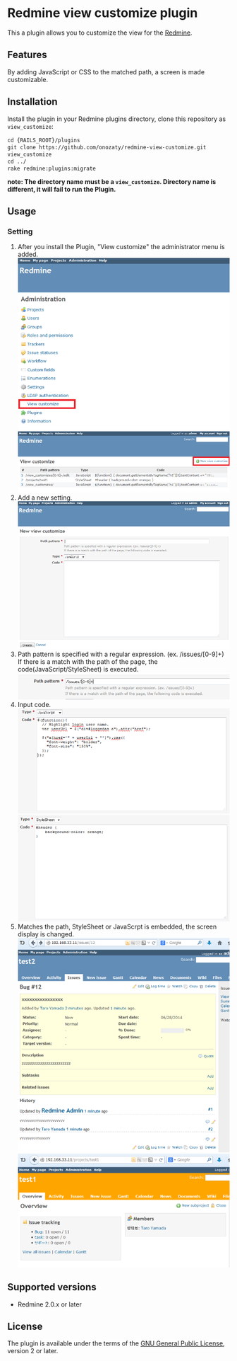 Redmine view customize plugin
===========================

This a plugin allows you to customize the view for the [Redmine](http://www.redmine.org).

Features
------------

By adding JavaScript or CSS to the matched path, a screen is made customizable. 


Installation
------------

Install the plugin in your Redmine plugins directory, clone this repository as `view_customize`:

    cd {RAILS_ROOT}/plugins
    git clone https://github.com/onozaty/redmine-view-customize.git view_customize
    cd ../
    rake redmine:plugins:migrate

**note: The directory name must be a `view_customize`. Directory name is different, it will fail to run the Plugin.**

Usage
------------

### Setting

1. After you install the Plugin, "View customize" the administrator menu is added.
![Screenshot of admin menu](screenshots/admin.png)
![Screenshot of list](screenshots/list_new.png)
2. Add a new setting.
![Screenshot of new](screenshots/new.png)
3. Path pattern is specified with a regular expression. (ex. /issues/[0-9]+)
If there is a match with the path of the page, the code(JavaScript/StyleSheet) is executed.
![Screenshot of new path pattern](screenshots/new_pathpattern.png)
4. Input code.
![Screenshot of new JavaScript](screenshots/new_javascript.png)
![Screenshot of new StyleSheet](screenshots/new_stylesheet.png)
5. Matches the path, StyleSheet or JavaScrpt is embedded, the screen display is changed.
![Screenshot of view JavaScript](screenshots/view_javascript.png)
![Screenshot of view StyleSheet](screenshots/view_stylesheet.png)

Supported versions
------------------

* Redmine 2.0.x or later

License
-------

The plugin is available under the terms of the [GNU General Public License](http://www.gnu.org/licenses/gpl-2.0.html), version 2 or later.
